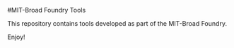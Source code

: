 #MIT-Broad Foundry Tools

This repository contains tools developed as part of the MIT-Broad Foundry.

Enjoy!
